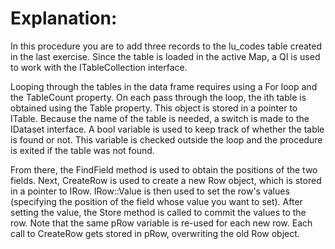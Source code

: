 # Explanation: #

In this procedure you are to add three records to the lu_codes table created in the last exercise. Since the table is loaded in the active Map, a QI is used to work with the ITableCollection interface.

Looping through the tables in the data frame requires using a For loop and the TableCount property. On each pass through the loop, the ith table is obtained using the Table property. This object is stored in a pointer to ITable. Because the name of the table is needed, a switch is made to the IDataset interface. A bool variable is used to keep track of whether the table is found or not. This variable is checked outside the loop and the procedure is exited if the table was not found.

From there, the FindField method is used to obtain the positions of the two fields. Next, CreateRow is used to create a new Row object, which is stored in a pointer to IRow. IRow::Value is then used to set the row's values (specifying the position of the field whose value you want to set). After setting the value, the Store method is called to commit the values to the row. Note that the same pRow variable is re-used for each new row. Each call to CreateRow gets stored in pRow, overwriting the old Row object.